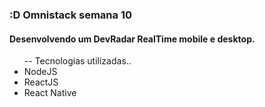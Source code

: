 <h3>:D Omnistack semana 10</h3>

<h4> Desenvolvendo um DevRadar RealTime mobile e desktop.</h4>

<ul> -- Tecnologias utilizadas..
<li>NodeJS</li>
<li>ReactJS</li>
<li>React Native</li>
</ul>
